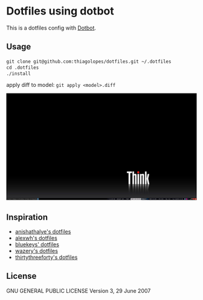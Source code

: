 Dotfiles using dotbot
=================

This is a dotfiles config with [Dotbot][dotbot].

Usage
-----------

```
git clone git@github.com:thiagolopes/dotfiles.git ~/.dotfiles
cd .dotfiles
./install
```

apply diff to model:
`git apply <model>.diff`


![screenshot with i3](./screenshot_i3.png)

Inspiration
-----------

* [anishathalye's dotfiles][anishathalye_dotfiles]
* [alexwh's dotfiles][alexwh_dotfiles]
* [bluekeys' dotfiles][bluekeys_dotfiles]
* [wazery's dotfiles][wazery_dotfiles]
* [thirtythreeforty's dotfiles][thirtythreeforty_dotfiles]


License
-------

GNU GENERAL PUBLIC LICENSE
Version 3, 29 June 2007

[dotbot]: https://github.com/anishathalye/dotbot
[fork]: https://github.com/anishathalye/dotfiles_template/fork
[anishathalye_dotfiles]: https://github.com/anishathalye/dotfiles
[alexwh_dotfiles]: https://github.com/alexwh/dotfiles
[bluekeys_dotfiles]: https://github.com/bluekeys/.dotfiles
[wazery_dotfiles]: https://github.com/wazery/dotfiles
[thirtythreeforty_dotfiles]: https://github.com/thirtythreeforty/dotfiles
